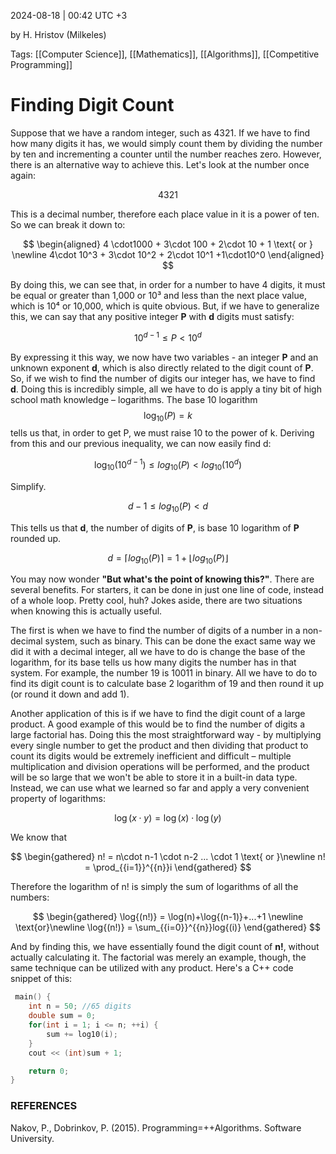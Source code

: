 2024-08-18 | 00:42 UTC +3

by H. Hristov (Milkeles)

Tags: [[Computer Science]], [[Mathematics]], [[Algorithms]], [[Competitive Programming]]

# Finding Digit Count
Suppose that we have a random integer, such as 4321. If we have to find how many digits it has, we would simply count them by dividing the number by ten and incrementing a counter until the number reaches zero. However, there is an alternative way to achieve this. Let's look at the number once again:

$$
4321
$$

This is a decimal number, therefore each place value in it is a power of ten. So we can break it down to:

$$
\begin{aligned}
4 \cdot1000 + 3\cdot 100 + 2\cdot 10 + 1 \text{ or } \newline 4\cdot 10^3 + 3\cdot 10^2 + 2\cdot 10^1 +1\cdot10^0 \end{aligned}
$$

By doing this, we can see that, in order for a number to have 4 digits, it must be equal or greater than 1,000 or 10³ and less than the next place value, which is 10⁴ or 10,000, which is quite obvious. But, if we have to generalize this, we can say that any positive integer **P** with **d** digits must satisfy:

$$
10^{d-1}\leq P < 10^{d} 
$$

By expressing it this way, we now have two variables - an integer **P** and an unknown exponent **d**, which is also directly related to the digit count of **P**. So, if we wish to find the number of digits our integer has, we have to find **d**. Doing this is incredibly simple, all we have to do is apply a tiny bit of high school math knowledge – logarithms. The base 10 logarithm $$\log_{10}(P) = k$$
tells us that, in order to get P, we must raise 10 to the power of k. Deriving from this and our previous inequality, we can now easily find d:

$$
\log_{10}{(10^{d-1})} \leq log_{10}{(P)} < log_{10}{(10^{d})}
$$

Simplify.

$$
d-1 \leq log_{10}{(P)} < d 
$$

This tells us that **d**, the number of digits of **P**, is base 10 logarithm of **P** rounded up.

$$
d = \lceil log_{10}(P)\rceil = 1 + \lfloor log_{10}(P)\rfloor 
$$

You may now wonder **"But what's the point of knowing this?"**. There are several benefits. For starters, it can be done in just one line of code, instead of a whole loop. Pretty cool, huh? Jokes aside, there are two situations when knowing this is actually useful. 

The first is when we have to find the number of digits of a number in a non-decimal system, such as binary. This can be done the exact same way we did it with a decimal integer, all we have to do is change the base of the logarithm, for its base tells us how many digits the number has in that system. For example, the number 19 is 10011 in binary. All we have to do to find its digit count is to calculate base 2 logarithm of 19 and then round it up (or round it down and add 1). 

Another application of this is if we have to find the digit count of a large product. A good example of this would be to find the number of digits a large factorial has. Doing this the most straightforward way - by multiplying every single number to get the product and then dividing that product to count its digits would be extremely inefficient and difficult – multiple multiplication and division operations will be performed, and the product will be so large that we won't be able to store it in a built-in data type. Instead, we can use what we learned so far and apply a very convenient property of logarithms:

$$
\log{(x \cdot y)}=\log{(x)} \cdot \log{(y)}
$$

We know that

$$
\begin{gathered}
n! = n\cdot n-1 \cdot n-2 ... \cdot 1 \text{ or }\newline
n! = \prod_{{i=1}}^{{n}}i
\end{gathered}
$$

Therefore the logarithm of n! is simply the sum of logarithms of all the numbers:

$$
\begin{gathered}
\log{(n!)} = \log(n)+\log{(n-1)}+...+1  
\newline
\text{or}\newline
\log{(n!)} = \sum_{{i=0}}^{{n}}log{(i)}
\end{gathered}
$$

And by finding this, we have essentially found the digit count of **n!**, without actually calculating it. The factorial was merely an example, though, the same technique can be utilized with any product. Here's a C++ code snippet of this:
```cpp
 main() {
    int n = 50; //65 digits
    double sum = 0;
    for(int i = 1; i <= n; ++i) {
        sum += log10(i);
    }
    cout << (int)sum + 1; 

    return 0;
}
```

### REFERENCES

Nakov, P., Dobrinkov, P. (2015). Programming=++Algorithms. Software University.
